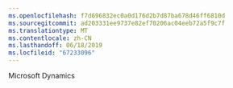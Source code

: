 ```yaml
---
ms.openlocfilehash: f7d696832ec0a0d176d2b7d87ba678d46ff6810d
ms.sourcegitcommit: ad203331ee9737e82ef70206ac04eeb72a5f9c7f
ms.translationtype: MT
ms.contentlocale: zh-CN
ms.lasthandoff: 06/18/2019
ms.locfileid: "67233096"
---
```

Microsoft Dynamics